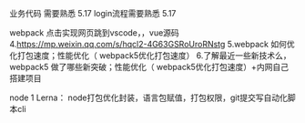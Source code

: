 业务代码
需要熟悉  5.17
login流程需要熟悉 5.17

webpack
点击实现网页跳到vscode，，vue源码
4.https://mp.weixin.qq.com/s/hqcl2-4G63GSRoUroRNstg
5.webpack 如何优化打包速度；性能优化（ webpack5优化打包速度）
6.了解最近一些新技术么，webpack5 做了哪些新突破；性能优化（ webpack5优化打包速度）+内网自己搭建项目

node
1 Lerna： node打包优化封装，语言包赋值，打包权限，git提交写自动化脚本cli
